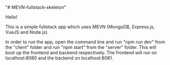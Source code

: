 "# MEVN-fullstack-skeleton" 

Hello!

This is a simple fullstack app which uses MEVN (MongoDB, Express.js, VueJS and Node.js).

In order to run the app, open the command line and run "npm run dev" from the "client" folder and run "npm start" from the "server" folder. This will boot up the frontend and backend respectively. 
The frontend will run on localhost:8080 and the backend on localhost:8081.
